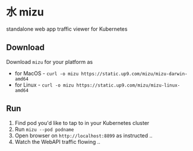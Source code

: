 # 水 mizu
standalone web app traffic viewer for Kubernetes

## Download

Download `mizu` for your platform as

* for MacOS - `curl -o mizu https://static.up9.com/mizu/mizu-darwin-amd64`
* for Linux - `curl -o mizu https://static.up9.com/mizu/mizu-linux-amd64`

## Run



1. Find pod you'd like to tap to in your Kubernetes cluster
2. Run `mizu --pod podname`
3. Open browser on `http://localhost:8899` as instructed .. 
4. Watch the WebAPI traffic flowing ..
